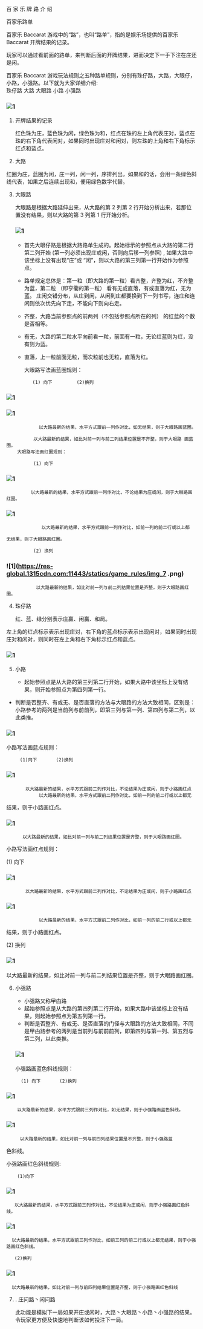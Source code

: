 百 家 乐 牌 路 介 绍

百家乐路单

百家乐 Baccarat 游戏中的“路”，也叫“路单”，指的是娱乐场提供的百家乐 Baccarat 开牌结果的记录。

玩家可以通过看前面的路单，来判断后面的开牌结果，进而决定下一手下注在庄还是闲。

百家乐 Baccarat 游戏玩法规则之五种路单规则，分别有珠仔路，大路，大眼仔，小路，小强路。以下就为大家详细介绍:  
 珠仔路 大路 大眼路 小路 小强路

### ![1](https://res-global.1315cdn.com:11443/statics/game_rules/img_1.png)

1. 开牌结果的记录

   红色珠为庄，蓝色珠为闲，绿色珠为和，红点在珠的左上角代表庄对，蓝点在珠的右下角代表闲对，如果同时出现庄对和闲对，则左珠的上角和右下角标示红点和蓝点。

2. 大路

红圈为庄，蓝圈为闲，庄一列，闲一列，序排列出，如果和的话，会用一条绿色斜线代表，如果之后连续出现和，便用绿色数字代替。

3.  大眼路

    大眼路是根据大路延伸出来，从大路的第 2 列第 2 行开始分析出来，若那位置没有结果，则以大路的第 3 列第 1 行开始分析。

    ### ![1](https://res-global.1315cdn.com:11443/statics/game_rules/img_2.png)

    - 首先大眼仔路是根据大路路单生成的。起始标示的参照点从大路的第二行第二列开始 (第一列必须出现庄或闲，否则向后移一列参照) , 如果大路中该坐标上没有出现“庄”或
      “闲”，则以大路的第三列第一行开始作为参照点。
    - 路单规定总体是：第一粒（即大路的第一粒）看齐整，齐整为红，不齐整为蓝，第二粒 （即亨衢的第一粒） 看有无或直落，有或直落为红，无为蓝。
      庄闲交错分布，从庄到闲，从闲到庄都要换到下一列书写，连庄和连闲则依次优先向下走，不能向下则向右走。
    - 齐整，大路当前参照点的前两列（不包括参照点所在的列） 的红蓝的个数是否相等。
    - 有无，大路的第二粒水平向前看一粒，前面有一粒，无论红蓝则为红，没有则为蓝。
    - 直落，上一粒前面无粒，而次粒前也无粒，直落为红。


        大眼路写法画蓝圈规则：

             (1) 向下         (2)换列

### ![1](https://res-global.1315cdn.com:11443/statics/game_rules/img_3.png)

### ![1](https://res-global.1315cdn.com:11443/statics/game_rules/img_4.png)

                以大路最新的结果，水平方式跟前一列作对比，如无结果，则于大眼路画蓝圈。

              以大路最新的结果，如比对前一列与前二列结果位置是不齐整，则于大眼路 画蓝圈。
        大眼路写法画红圈规则：

              (1) 向下

### ![1](https://res-global.1315cdn.com:11443/statics/game_rules/img_5.png)

             以大路最新的结果，水平方式跟前一列作对比，不论结果为庄或闲，则于大眼路画红圈。

### ![1](https://res-global.1315cdn.com:11443/statics/game_rules/img_6.png)

                 以大路最新的结果，水平方式跟前一列作对比，如前一列的前二行或以上都

    无结果，则于大眼路画红圈。

              (2) 换列

### ![1](https://res-global.1315cdn.com:11443/statics/game_rules/img_7 .png)

               以大路最新的结果，如比对前一列与前二列结果位置是齐整，则于大眼路画红圈。

4.  珠仔路

    红、蓝、绿分别表示庄赢、闲赢、和局。

左上角的红点标示表示出现庄对，右下角的蓝点标示表示出现闲对，如果同时出现庄对和闲对，则同时在左上角和右下角标示红点和蓝点。

### ![1](https://res-global.1315cdn.com:11443/statics/game_rules/img_8.png)

5. 小路

   - 起始参照点是从大路的第三列第二行开始，如果大路中该坐标上没有结果，则开始参照点为第四列第一行。

- 判断是否整齐、有或无、是否直落的方法与大眼路的方法大致相同，区别是：小路参考的两列是当前列与前前列，即第三列与第一列、第四列与第二列，以此类推。

### ![1](https://res-global.1315cdn.com:11443/statics/game_rules/img_9.png)

小路写法画蓝点规则：

         (1)向下       (2)换列

### ![1](https://res-global.1315cdn.com:11443/statics/game_rules/img_10.png)

           以大路最新的结果，水平方式跟前二列作对比，不论结果为庄或闲，则于小路画红点
                以大路最新的结果，水平方式跟前二列作对比，如前一列的前二行或以上都无

结果，则于小路画红点。

### ![1](https://res-global.1315cdn.com:11443/statics/game_rules/img_11.png)

          以大路最新的结果，如比对前一列与前二列结果位置是齐整，则于大眼路画红圈。

小路写法画红点规则：

(1) 向下

### ![1](https://res-global.1315cdn.com:11443/statics/game_rules/img_12.png)

           以大路最新的结果，水平方式跟前二列作对比，不论结果为庄或闲，则于小路画红点

### ![1](https://res-global.1315cdn.com:11443/statics/game_rules/img_13.png)

                以大路最新的结果，水平方式跟前二列作对比，如前一列的前二行或以上都无

结果，则于小路画红点。

(2) 换列

### ![1](https://res-global.1315cdn.com:11443/statics/game_rules/img_14.png)

以大路最新的结果，如比对前一列与前二列结果位置是齐整，则于大眼路画红圈。

6. 小强路

   - 小强路又称曱甴路
   - 起始参照点是从大路的第四列第二行开始，如果大路中该坐标上没有结果，则起始参照点为第五列第一行。
   - 判断是否整齐、有或无、是否直落的门径与大眼路的方法大致相同，不同是曱甴路参考的两列是当前列与前前前列，即第四列与第一列、第五烈与第二列，以此类推。

   ### ![1](https://res-global.1315cdn.com:11443/statics/game_rules/img_15.png)


    小强路画蓝色斜线规则：

         (1) 向下       (2)换列

### ![1](https://res-global.1315cdn.com:11443/statics/game_rules/img_16.png)

        以大路最新的结果，水平方式跟前三列作对比，如无结果，则于小强路画蓝色斜线。

### ![1](https://res-global.1315cdn.com:11443/statics/game_rules/img_17.png)

         以大路最新的结果，如比对前一列与前四列结果位置是不齐整，则于小强路蓝

色斜线。

小强路画红色斜线规则:

        (1)向下

### ![1](https://res-global.1315cdn.com:11443/statics/game_rules/img_18.png)

       以大路最新的结果，水平方式跟前三列作对比，不论结果为庄或闲，则于小强路画红色斜线。

### ![1](https://res-global.1315cdn.com:11443/statics/game_rules/img_19.png)

      以大路最新的结果，水平方式跟前三列作对比，如前三列的前二行或以上都无结果，则于小强路画红色斜线。

       (2)换列

### ![1](https://res-global.1315cdn.com:11443/statics/game_rules/img_20.png)

      以大路最新的结果，如比对前一列与前四列结果位置是齐整，则于小强路画红色斜线

7. . 庄问路丶闲问路

   此功能是模拟下一局如果开庄或闲时，大路丶大眼路丶小路丶小强路的结果。令玩家更方便及快速地判断该如何投注下一局。
